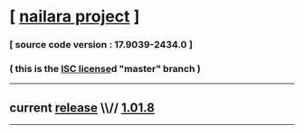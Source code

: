 
# [ [nailara project](http://www.nailara.net/) ]

### [ source code version : 17.9039-2434.0 ]

### ( this is the [ISC license](license)d "master" branch )
---
## current [release](https://github.com/anotherlink/nailara/releases) \\\\// [1.01.8](https://github.com/anotherlink/nailara/releases/tag/1.01.8)
---
